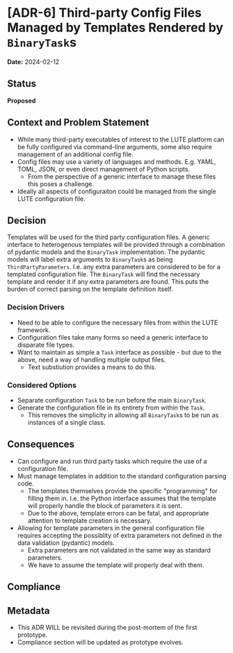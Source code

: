 # [ADR-6] Third-party Config Files Managed by Templates Rendered by `BinaryTask`s

**Date:** 2024-02-12

## Status
**Proposed**

## Context and Problem Statement
- While many third-party executables of interest to the LUTE platform can be fully configured via command-line arguments, some also require management of an additional config file.
- Config files may use a variety of languages and methods. E.g. YAML, TOML, JSON, or even direct management of Python scripts.
  - From the perspective of a generic interface to manage these files this poses a challenge.
- Ideally all aspects of configuraiton could be managed from the single LUTE configuration file.

## Decision
Templates will be used for the third party configuration files. A generic interface to heterogenous templates will be provided through a combination of pydantic models and the `BinaryTask` implementation. The pydantic models will label extra arguments to `BinaryTask`s as being `ThirdPartyParameters`. I.e. any extra parameters are considered to be for a templated configuration file. The `BinaryTask` will find the necessary template and render it if any extra parameters are found. This puts the burden of correct parsing on the template definition itself.

### Decision Drivers
* Need to be able to configure the necessary files from within the LUTE framework.
* Configuration files take many forms so need a generic interface to disparate file types.
* Want to maintain as simple a `Task` interface as possible - but due to the above, need a way of handling multiple output files.
  * Text substiution provides a means to do this.

### Considered Options
* Separate configuration `Task` to be run before the main `BinaryTask`.
* Generate the configuration file in its entirety from within the `Task`.
  * This removes the simplicity in allowing all `BinaryTask`s to be run as instances of a single class.

## Consequences
* Can configure and run third party tasks which require the use of a configuration file.
* Must manage templates in addition to the standard configuration parsing code.
  * The templates themselves provide the specific "programming" for filling them in. I.e. the Python interface assumes that the template will properly handle the block of parameters it is sent.
  * Due to the above, template errors can be fatal, and appropriate attention to template creation is necessary.
* Allowing for template parameters in the general configuration file requires accepting the possiblity of extra parameters not defined in the data validation (pydantic) models.
  * Extra parameters are not validated in the same way as standard parameters.
  * We have to assume the template will properly deal with them.

## Compliance


## Metadata
- This ADR WILL be revisited during the post-mortem of the first prototype.
- Compliance section will be updated as prototype evolves.
